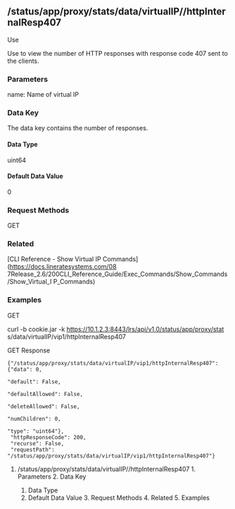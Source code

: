 ## /status/app/proxy/stats/data/virtualIP/<name>/httpInternalResp407

Use

Use to view the number of HTTP responses with response code 407 sent to the
clients.

### Parameters

name: Name of virtual IP

### Data Key

The data key contains the number of responses.

#### Data Type

uint64

#### Default Data Value

0

### Request Methods

GET

### Related

[CLI Reference - Show Virtual IP Commands](https://docs.lineratesystems.com/08
7Release_2.6/200CLI_Reference_Guide/Exec_Commands/Show_Commands/Show_Virtual_I
P_Commands)

### Examples

GET

curl -b cookie.jar -k https://10.1.2.3:8443/lrs/api/v1.0/status/app/proxy/stat
s/data/virtualIP/vip1/httpInternalResp407

GET Response

    
    {"/status/app/proxy/stats/data/virtualIP/vip1/httpInternalResp407": {"data": 0,
                                                                            "default": False,
                                                                            "defaultAllowed": False,
                                                                            "deleteAllowed": False,
                                                                            "numChildren": 0,
                                                                            "type": "uint64"},
     "httpResponseCode": 200,
     "recurse": False,
     "requestPath": "/status/app/proxy/stats/data/virtualIP/vip1/httpInternalResp407"}
    

  1. /status/app/proxy/stats/data/virtualIP/<name>/httpInternalResp407
    1. Parameters
    2. Data Key
      1. Data Type
      2. Default Data Value
    3. Request Methods
    4. Related
    5. Examples

